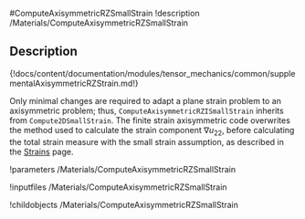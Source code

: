 #ComputeAxisymmetricRZSmallStrain
!description /Materials/ComputeAxisymmetricRZSmallStrain


## Description
{!docs/content/documentation/modules/tensor_mechanics/common/supplementalAxisymmetricRZStrain.md!}

Only minimal changes are required to adapt a plane strain problem to an axisymmetric problem; thus,
`ComputeAxisymmetricRZISmallStrain` inherits from `Compute2DSmallStrain`.  The finite strain axisymmetric code overwrites the method used to calculate the strain component $\nabla u_{22}$, before calculating the total strain measure with the small strain assumption, as described in the [Strains](tensor_mechanics/Strains.md) page.

!parameters /Materials/ComputeAxisymmetricRZSmallStrain

!inputfiles /Materials/ComputeAxisymmetricRZSmallStrain

!childobjects /Materials/ComputeAxisymmetricRZSmallStrain
